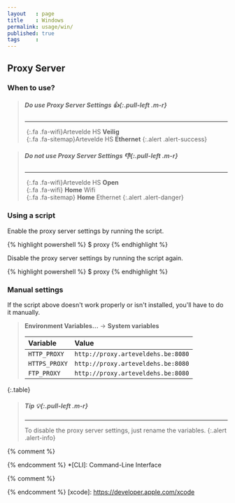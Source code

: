 ```yaml
---
layout   : page
title    : Windows
permalink: usage/win/
published: true
tags     :
---
```


Proxy Server
------------

### When to use?

> ##### **Do use Proxy** Server Settings *:thumbsup:*{:.pull-left .m-r}
> ---
> *&nbsp;*{:.fa .fa-wifi}Artevelde HS **Veilig**  
> *&nbsp;*{:.fa .fa-sitemap}Artevelde HS **Ethernet**
{:.alert .alert-success}

> ##### **Do not use Proxy** Server Settings *:thumbsdown:*{:.pull-left .m-r}
> ---
> *&nbsp;*{:.fa .fa-wifi}Artevelde HS **Open**  
> *&nbsp;*{:.fa .fa-wifi} **Home** Wifi  
> *&nbsp;*{:.fa .fa-sitemap} **Home** Ethernet
{:.alert .alert-danger}

### Using a script

Enable the proxy server settings by running the script.

{% highlight powershell %}
$ proxy
{% endhighlight %}

Disable the proxy server settings by running the script again.

{% highlight powershell %}
$ proxy
{% endhighlight %}

### Manual settings

If the script above doesn't work properly or isn't installed, you'll have to do it manually.

> **Environment Variables…** → **System variables**
> 
> | Variable      | Value                              |
> |:--------------|:-----------------------------------|
> | `HTTP_PROXY`  | `http://proxy.arteveldehs.be:8080` |
> | `HTTPS_PROXY` | `http://proxy.arteveldehs.be:8080` |
> | `FTP_PROXY`   | `http://proxy.arteveldehs.be:8080` |
{:.table}

> ##### **Tip** *:bulb:*{:.pull-left .m-r}
> ---
> To disable the proxy server settings, just rename the variables.
{:.alert .alert-info}


{% comment %}
<!-- ⚓ Abbreviations -->
{% endcomment %}
*[CLI]:                     Command-Line Interface

{% comment %}
<!-- ⚓ Hyperlinks -->
{% endcomment %}
[xcode]:                    https://developer.apple.com/xcode